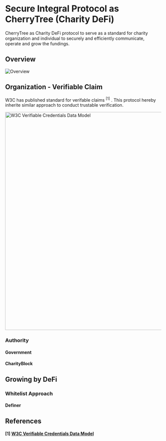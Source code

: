 
# Secure Integral Protocol as CherryTree (Charity DeFi)
CherryTree as Charity DeFi protocol to serve as a standard for charity organization and individual to securely and efficiently communicate, operate and grow the fundings.

## Overview
![Overview](https://raw.githubusercontent.com/DeFinerOrg/Whitepaper/master/images/DeFiner-CharityBlock%20Integration.png "Overview")

## Organization - Verifiable Claim
W3C has published standard for verifable claims <sup>[1]</sup> . This protocol hereby inherite similar approach to conduct trustable verification.

<img src="https://www.w3.org/TR/vc-data-model/diagrams/ecosystem.svg" alt="W3C Verifiable Credentials Data Model" width="700"/>

### Authority
#### Government
#### CharityBlock

## Growing by DeFi
### Whitelist Approach
#### Definer

##

## References
#### [1] [W3C Verifiable Credentials Data Model](https://www.w3.org/TR/vc-data-model/ "W3C Verifiable Credentials Data Model")
